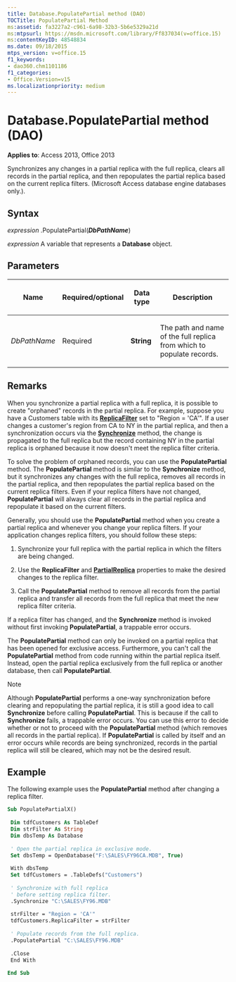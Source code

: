 ```yaml
---
title: Database.PopulatePartial method (DAO)
TOCTitle: PopulatePartial Method
ms:assetid: fa3227a2-c961-6a98-32b3-5b6e5329a21d
ms:mtpsurl: https://msdn.microsoft.com/library/Ff837034(v=office.15)
ms:contentKeyID: 48548834
ms.date: 09/18/2015
mtps_version: v=office.15
f1_keywords:
- dao360.chm1101186
f1_categories:
- Office.Version=v15
ms.localizationpriority: medium
---
```


# Database.PopulatePartial method (DAO)

**Applies to**: Access 2013, Office 2013

Synchronizes any changes in a partial replica with the full replica, clears all records in the partial replica, and then repopulates the partial replica based on the current replica filters. (Microsoft Access database engine databases only.).

## Syntax

*expression* .PopulatePartial(***DbPathName***)

*expression* A variable that represents a **Database** object.

## Parameters

<table>
<colgroup>
<col />
<col />
<col />
<col />
</colgroup>
<thead>
<tr class="header">
<th><p>Name</p></th>
<th><p>Required/optional</p></th>
<th><p>Data type</p></th>
<th><p>Description</p></th>
</tr>
</thead>
<tbody>
<tr class="odd">
<td><p><em>DbPathName</em></p></td>
<td><p>Required</p></td>
<td><p><strong>String</strong></p></td>
<td><p>The path and name of the full replica from which to populate records.</p></td>
</tr>
</tbody>
</table>


## Remarks

When you synchronize a partial replica with a full replica, it is possible to create "orphaned" records in the partial replica. For example, suppose you have a Customers table with its **[ReplicaFilter](tabledef-replicafilter-property-dao.md)** set to "Region = 'CA'". If a user changes a customer's region from CA to NY in the partial replica, and then a synchronization occurs via the **[Synchronize](database-synchronize-method-dao.md)** method, the change is propagated to the full replica but the record containing NY in the partial replica is orphaned because it now doesn't meet the replica filter criteria.

To solve the problem of orphaned records, you can use the **PopulatePartial** method. The **PopulatePartial** method is similar to the **Synchronize** method, but it synchronizes any changes with the full replica, removes all records in the partial replica, and then repopulates the partial replica based on the current replica filters. Even if your replica filters have not changed, **PopulatePartial** will always clear all records in the partial replica and repopulate it based on the current filters.

Generally, you should use the **PopulatePartial** method when you create a partial replica and whenever you change your replica filters. If your application changes replica filters, you should follow these steps:

1.  Synchronize your full replica with the partial replica in which the filters are being changed.

2.  Use the **ReplicaFilter** and **[PartialReplica](relation-partialreplica-property-dao.md)** properties to make the desired changes to the replica filter.

3.  Call the **PopulatePartial** method to remove all records from the partial replica and transfer all records from the full replica that meet the new replica filter criteria.

If a replica filter has changed, and the **Synchronize** method is invoked without first invoking **PopulatePartial**, a trappable error occurs.

The **PopulatePartial** method can only be invoked on a partial replica that has been opened for exclusive access. Furthermore, you can't call the **PopulatePartial** method from code running within the partial replica itself. Instead, open the partial replica exclusively from the full replica or another database, then call **PopulatePartial**.


> [!NOTE]
> Although **PopulatePartial** performs a one-way synchronization before clearing and repopulating the partial replica, it is still a good idea to call **Synchronize** before calling **PopulatePartial**. This is because if the call to **Synchronize** fails, a trappable error occurs. You can use this error to decide whether or not to proceed with the **PopulatePartial** method (which removes all records in the partial replica). If **PopulatePartial** is called by itself and an error occurs while records are being synchronized, records in the partial replica will still be cleared, which may not be the desired result.



## Example

The following example uses the **PopulatePartial** method after changing a replica filter.

```vb 
Sub PopulatePartialX() 
 
 Dim tdfCustomers As TableDef 
 Dim strFilter As String 
 Dim dbsTemp As Database 
 
 ' Open the partial replica in exclusive mode. 
 Set dbsTemp = OpenDatabase("F:\SALES\FY96CA.MDB", True) 
 
 With dbsTemp 
 Set tdfCustomers = .TableDefs("Customers") 
 
 ' Synchronize with full replica 
 ' before setting replica filter. 
 .Synchronize "C:\SALES\FY96.MDB" 
 
 strFilter = "Region = 'CA'" 
 tdfCustomers.ReplicaFilter = strFilter 
 
 ' Populate records from the full replica. 
 .PopulatePartial "C:\SALES\FY96.MDB" 
 
 .Close 
 End With 
 
End Sub 
 
```

